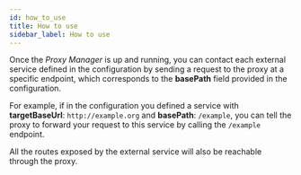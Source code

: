 ```yaml
---
id: how_to_use
title: How to use
sidebar_label: How to use
---
```




Once the _Proxy Manager_ is up and running, you can contact each external service defined in the configuration by sending a request to the proxy at a specific endpoint, which corresponds to the **basePath** field provided in the configuration.

For example, if in the configuration you defined a service with **targetBaseUrl**: `http://example.org` and **basePath**: `/example`, you can tell the proxy to forward your request to this service by calling the `/example` endpoint. 

All the routes exposed by the external service will also be reachable through the proxy.
